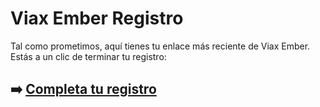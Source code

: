 # Viax Ember Registro

Tal como prometimos, aquí tienes tu enlace más reciente de Viax Ember. Estás a un clic de terminar tu registro:

## ➡️ [Completa tu registro](https://tinyurl.com/3f3yskfe)